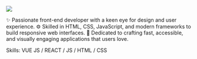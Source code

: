 ![](https://arturssmirnovs.github.io/github-profile-readme-generator/images/banner.png)

✨ Passionate front-end developer with a keen eye for design and user experience.
⚙️ Skilled in HTML, CSS, JavaScript, and modern frameworks to build responsive web interfaces.
🚀 Dedicated to crafting fast, accessible, and visually engaging applications that users love.


Skills: VUE JS / REACT / JS / HTML / CSS
